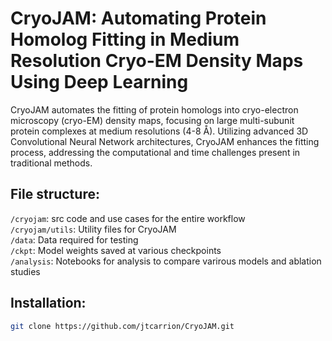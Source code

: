 # CryoJAM: Automating Protein Homolog Fitting in Medium Resolution Cryo-EM Density Maps Using Deep Learning

CryoJAM automates the fitting of protein homologs into cryo-electron microscopy (cryo-EM) density maps, focusing on large multi-subunit protein complexes at medium resolutions (4-8 Å). Utilizing advanced 3D Convolutional Neural Network architectures, CryoJAM enhances the fitting process, addressing the computational and time challenges present in traditional methods.

## File structure:
`/cryojam`: src code and use cases for the entire workflow  
`/cryojam/utils`: Utility files for CryoJAM  
`/data`: Data required for testing  
`/ckpt`: Model weights saved at various checkpoints  
`/analysis`: Notebooks for analysis to compare varirous models and ablation studies  

## Installation:
```sh
git clone https://github.com/jtcarrion/CryoJAM.git
```

